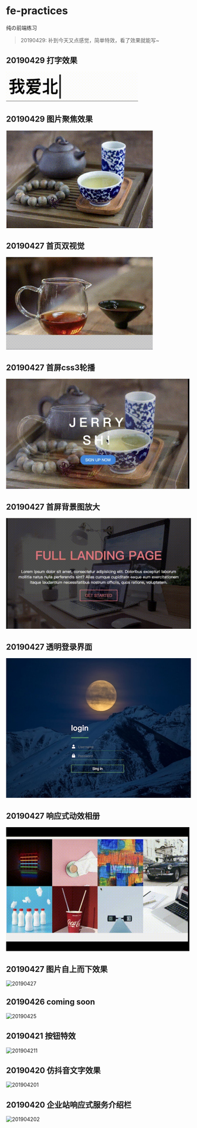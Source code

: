 # fe-practices

纯の前端练习

> 20190429: 补到今天又点感觉，简单特效，看了效果就能写~

## 20190429 打字效果

![20190427](/20190429_Text-Typing/preview.gif)

## 20190429 图片聚焦效果

![20190427](/20190429_Image-Hover/preview.gif)

## 20190427 首页双视觉

![20190427](/20190427_Dual-Parallax-Effect/preview.gif)

## 20190427 首屏css3轮播

![20190427](/20190427_Full-Landing-Carousel/preview.gif)

## 20190427 首屏背景图放大

![20190427](/20190427_Animated-Full-Landing/preview.gif)

## 20190427 透明登录界面

![20190427](/20190427_Transparent-Login-Form/preview.jpg)

## 20190427 响应式动效相册

![20190427](/20190427_responsive-gallery/gallery.gif)

## 20190427 图片自上而下效果

![20190427](http://cdn.jerryshi.com/picgo/img-effect.gif)

## 20190426 coming soon

![20190425](http://cdn.jerryshi.com/picgo/1556209300084.jpg)

## 20190421 按钮特效

![201904211](http://cdn.jerryshi.com/picgo/hover-effect-button.gif)

## 20190420 仿抖音文字效果

![201904201](http://cdn.jerryshi.com/picgo/dy.gif)

## 20190420 企业站响应式服务介绍栏

![201904202](http://cdn.jerryshi.com/picgo/services-section.gif)